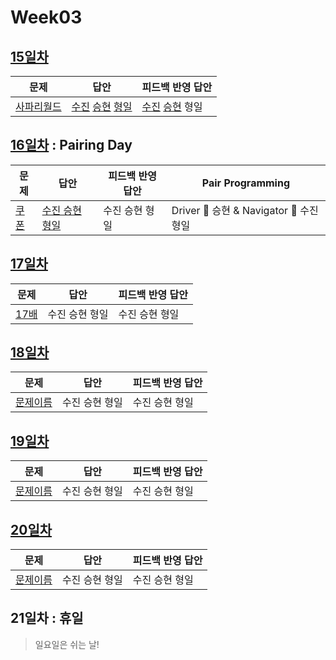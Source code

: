 # Week03

## [15일차](Day15)

| 문제                                               | 답안                                                                                | 피드백 반영 답안                                                   |
| -------------------------------------------------- | ----------------------------------------------------------------------------------- | ------------------------------------------------------------------ |
| [사파리월드](https://www.acmicpc.net/problem/2420) | [수진](Day15/bj2420_ksj.js) [승현](Day15/bj2420_lsh.js) [형일](Day15/bj2420_jhi.js) | [수진](Day15/bj2420_ksj_fb.js) [승현](Day15/bj2420_lsh_fb.js) 형일 |

## [16일차](Day16) : Pairing Day

| 문제                                          | 답안                                           | 피드백 반영 답안 | Pair Programming                        |
| --------------------------------------------- | ---------------------------------------------- | ---------------- | --------------------------------------- |
| [쿠폰](https://www.acmicpc.net/problem/10179) | [수진 승현 형일](Day16/bj10179_lsh_ksj_jhi.js) | 수진 승현 형일   | Driver 🚗 승현 & Navigator 🧭 수진 형일 |

## [17일차](Day17)

| 문제                                         | 답안           | 피드백 반영 답안 |
| -------------------------------------------- | -------------- | ---------------- |
| [17배](https://www.acmicpc.net/problem/5893) | 수진 승현 형일 | 수진 승현 형일   |

## [18일차](Day18)

| 문제                 | 답안           | 피드백 반영 답안 |
| -------------------- | -------------- | ---------------- |
| [문제이름](문제링크) | 수진 승현 형일 | 수진 승현 형일   |

## [19일차](Day19)

| 문제                 | 답안           | 피드백 반영 답안 |
| -------------------- | -------------- | ---------------- |
| [문제이름](문제링크) | 수진 승현 형일 | 수진 승현 형일   |

## [20일차](Day20)

| 문제                 | 답안           | 피드백 반영 답안 |
| -------------------- | -------------- | ---------------- |
| [문제이름](문제링크) | 수진 승현 형일 | 수진 승현 형일   |

## 21일차 : 휴일

> 일요일은 쉬는 날!
